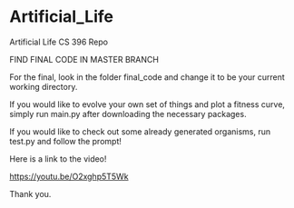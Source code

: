 # Artificial_Life
Artificial Life CS 396 Repo 


FIND FINAL CODE IN MASTER BRANCH



For the final, look in the folder final_code and change it to be your current working directory.

If you would like to evolve your own set of things and plot a fitness curve, simply run main.py after downloading the necessary packages.

If you would like to check out some already generated organisms, run test.py and follow the prompt!

Here is a link to the video! 

https://youtu.be/O2xghp5T5Wk

Thank you.
